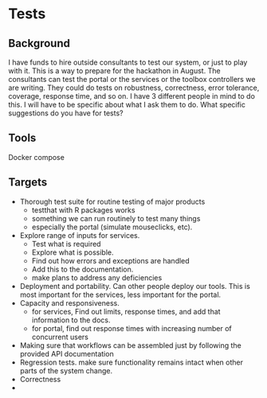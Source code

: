# Tests

## Background

I have funds to hire outside consultants to test our system, or just to play with it. This is a way to prepare for the hackathon in August. The consultants can test the portal or the services or the toolbox controllers we are writing. They could do tests on robustness, correctness, error tolerance, coverage, response time, and so on. I have 3 different people in mind to do this. I will have to be specific about what I ask them to do. What specific suggestions do you have for tests?

## Tools
Docker compose


## Targets
* Thorough test suite for routine testing of major products
   * testthat with R packages works
   * something we can run routinely to test many things
   * especially the portal (simulate mouseclicks, etc).
* Explore range of inputs for services.  
   * Test what is required 
   * Explore what is possible.  
   * Find out how errors and exceptions are handled
   * Add this to the documentation.  
   * make plans to address any deficiencies
* Deployment and portability.  Can other people deploy our tools.  This is most important for the services, less important for the portal. 
* Capacity and responsiveness.  
   * for services, Find out limits, response times, and add that information to the docs. 
   * for portal, find out response times with increasing number of concurrent users
* Making sure that workflows can be assembled just by following the provided API documentation
* Regression tests.  make sure functionality remains intact when other parts of the system change.  
* Correctness
* 
